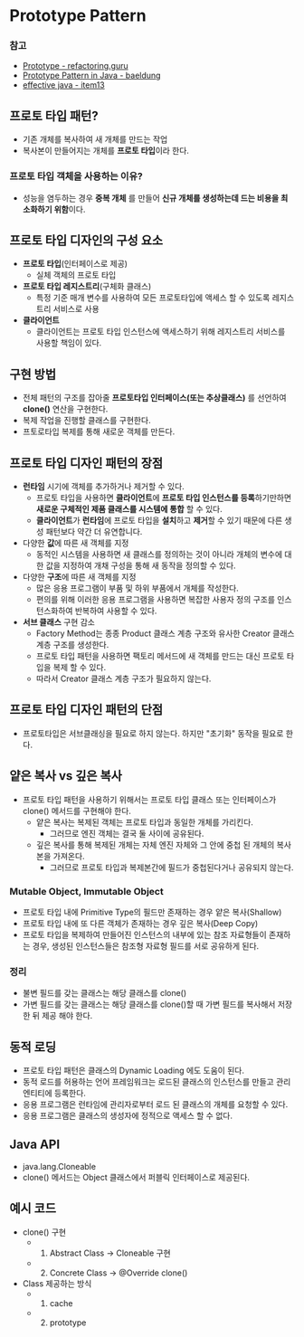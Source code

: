 # Prototype Pattern

### 참고

* [Prototype - refactoring.guru](https://refactoring.guru/design-patterns/prototype)
* [Prototype Pattern in Java - baeldung](https://www.baeldung.com/java-pattern-prototype)
* [effective java - item13](https://github.com/SeokRae/TIL/tree/086dd591b23d2a890261fa7ace1a5576a59884f8/java/contents/effactive/item_13.md)

## 프로토 타입 패턴?

* 기존 개체를 복사하여 새 개체를 만드는 작업
* 복사본이 만들어지는 개체를 **프로토 타입**이라 한다.

### 프로토 타입 객체을 사용하는 이유?

* 성능을 염두하는 경우 **중복 개체** 를 만들어 **신규 개체를 생성하는데 드는 비용을 최소화하기 위함**이다.

## 프로토 타입 디자인의 구성 요소

* **프로토 타입**\(인터페이스로 제공\)
  * 실체 객체의 프로토 타입
* **프로토 타입 레지스트리**\(구체화 클래스\)
  * 특정 기준 매개 변수를 사용하여 모든 프로토타입에 액세스 할 수 있도록 레지스트리 서비스로 사용
* **클라이언트**
  * 클라이언트는 프로토 타입 인스턴스에 액세스하기 위해 레지스트리 서비스를 사용할 책임이 있다.

## 구현 방법

* 전체 패턴의 구조를 잡아줄 **프로토타입 인터페이스\(또는 추상클래스\)** 를 선언하여 **clone\(\)** 연산을 구현한다.
* 복제 작업을 진행할 클래스를 구현한다.
* 프토로타입 복제를 통해 새로운 객체를 만든다.

## 프로토 타입 디자인 패턴의 장점

* **런타임** 시기에 객체를 추가하거나 제거할 수 있다.
  * 프로토 타입을 사용하면 **클라이언트**에 **프로토 타입 인스턴스를 등록**하기만하면 **새로운 구체적인 제품 클래스를 시스템에 통합** 할 수 있다.
  * **클라이언트**가 **런타임**에 프로토 타입을 **설치**하고 **제거**할 수 있기 때문에 다른 생성 패턴보다 약간 더 유연합니다.
* 다양한 **값**에 따른 새 객체를 지정
  * 동적인 시스템을 사용하면 새 클래스를 정의하는 것이 아니라 개체의 변수에 대한 값을 지정하여 개채 구성을 통해 새 동작을 정의할 수 있다.
* 다양한 **구조**에 따른 새 객체를 지정
  * 많은 응용 프로그램이 부품 및 하위 부품에서 개체를 작성한다.
  * 편의를 위해 이러한 응용 프로그램을 사용하면 복잡한 사용자 정의 구조를 인스턴스화하여 반복하여 사용할 수 있다.
* **서브 클래스** 구현 감소
  * Factory Method는 종종 Product 클래스 계층 구조와 유사한 Creator 클래스 계층 구조를 생성한다.
  * 프로토 타입 패턴을 사용하면 팩토리 메서드에 새 객체를 만드는 대신 프로토 타입을 복제 할 수 있다.
  * 따라서 Creator 클래스 계층 구조가 필요하지 않는다.

## 프로토 타입 디자인 패턴의 단점

* 프로토타입은 서브클래싱을 필요로 하지 않는다. 하지만 "초기화" 동작을 필요로 한다.

## 얕은 복사 vs 깊은 복사

* 프로토 타입 패턴을 사용하기 위해서는 프로토 타입 클래스 또는 인터페이스가 clone\(\) 메서드를 구현해야 한다.
  * 얕은 복사는 복제된 객체는 프로토 타입과 동일한 개체를 가리킨다.
    * 그러므로 엔진 객체는 결국 둘 사이에 공유된다.
  * 깊은 복사를 통해 복제된 개체는 자체 엔진 자체와 그 안에 중첩 된 개체의 복사본을 가져온다.
    * 그러므로 프로토 타입과 복제본간에 필드가 중첩된다거나 공유되지 않는다.

### Mutable Object, Immutable Object

* 프로토 타입 내에 Primitive Type의 필드만 존재하는 경우 얕은 복사\(Shallow\)
* 프로토 타입 내에 또 다른 객체가 존재하는 경우 깊은 복사\(Deep Copy\)
* 프로토 타입을 복제하여 만들어진 인스턴스의 내부에 있는 참조 자료형들이 존재하는 경우, 생성된 인스턴스들은 참조형 자료형 필드를 서로 공유하게 된다.

### 정리

* 불변 필드를 갖는 클래스는 해당 클래스를 clone\(\)
* 가변 필드를 갖는 클래스는 해당 클래스를 clone\(\)할 때 가변 필드를 복사해서 저장한 뒤 제공 해야 한다.

## 동적 로딩

* 프로토 타입 패턴은 클래스의 Dynamic Loading 에도 도움이 된다.
* 동적 로드를 허용하는 언어 프레임워크는 로드된 클래스의 인스턴스를 만들고 관리 엔티티에 등록한다.
* 응용 프로그램은 런타임에 관리자로부터 로드 된 클래스의 개체를 요청할 수 있다.
* 응용 프로그램은 클래스의 생성자에 정적으로 액세스 할 수 없다.

## Java API

* java.lang.Cloneable
* clone\(\) 메서드는 Object 클래스에서 퍼블릭 인터페이스로 제공된다.

## 예시 코드

* clone\(\) 구현 
  * 1. Abstract Class -&gt; Cloneable 구현 
  * 2. Concrete Class -&gt; @Override clone\(\)
* Class 제공하는 방식 
  * 1. cache 
  * 2. prototype

